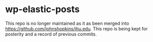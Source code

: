 # wp-elastic-posts

This repo is no longer maintained as it as been merged into https://github.com/johnshopkins/jhu.edu. This repo is being kept for posterity and a record of previous commits.
